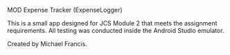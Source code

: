 MOD Expense Tracker (ExpenseLogger)

This is a small app designed for JCS Module 2 that meets the assignment requirements. All testing was conducted inside the Android Studio emulator.

Created by Michael Francis.

